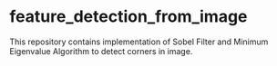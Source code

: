 # feature_detection_from_image
This repository contains implementation of Sobel Filter and Minimum Eigenvalue Algorithm to detect corners in image.
